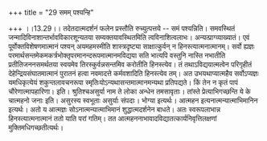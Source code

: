 +++
title = "29 समम् पश्यन्हि"

+++
।।13.29।। तदेतदात्मदर्शनं फलेन प्रस्तौति रुच्युत्पत्तये -- समं
पश्यन्निति। समवस्थितं जन्मादिविनाशान्तर्भावविकारशून्यतया
सम्यक्तयावस्थितमिति त्वविनाशित्वलाभः। अन्यत्प्राग्व्याख्यातं। एवं
पूर्वोक्तविशेषणमात्मानं पश्यन् अयमहमस्मीति शास्त्रदृष्ट्या
साक्षात्कुर्वन् न हिनस्त्यात्मनात्मानम्। सर्वो ह्यज्ञः
परमार्थसन्तमेकमकर्त्रभोक्तृपरमानन्दरूपमात्मानमविद्यया सति भात्यपि
वस्तुनि नास्ति नभातीति प्रतीतिजननसमर्थतया स्वयमेव तिरस्कुर्वन्नसन्तमिव
करोतीति हिनस्त्येव। तं तथाऽविद्ययात्मत्वेन परिगृहीतं
देहेन्द्रियसंघातमात्मानं पुरातनं हत्वा नवमादत्ते कर्मवशादिति हिनस्त्येव
तम्। अत उभयथाप्यात्महैव सर्वोऽप्यज्ञः यमधिकृत्येयं शकुन्तलावचनरूपा
स्मृतिःयोऽन्यथासन्तमात्मानमन्यथा प्रतिपद्यते। किं तेन न कृतं पापं
चौरेणात्मापहारिणा। इति। श्रुतिश्चअसुर्या नाम ते लोका अन्धेन तमसावृताः।
तांस्ते प्रेत्याभिगच्छन्ति ये के चात्महनो जनाः इति। असुरस्य स्वभूताः
असुर्याः संपदाः। भोग्या इत्यर्थः। आत्महन इत्यनात्मन्यात्माभिमानिन
इत्यर्थः। अतो य आत्मज्ञः सोऽनात्मन्यात्माभिमानं शुद्धात्मदर्शनेन बाधते।
अतः स्वरूपलाभान्न हिनस्त्यात्मनात्मानं ततो याति परां गतिम्। तत
आत्महननाभावादविद्यातत्कार्यनिवृत्तिलक्षणां मुक्तिमधिगच्छतीत्यर्थः।
